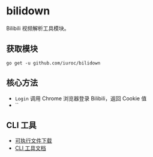 # bilidown

Bilibili 视频解析工具模块。

## 获取模块

```shell
go get -u github.com/iuroc/bilidown
```

## 核心方法

- `Login` 调用 Chrome 浏览器登录 Bilibili，返回 Cookie 值
- ``

## CLI 工具

- [可执行文件下载](https://github.com/iuroc/bilidown/releases)
- [CLI 工具文档](./cmd/READMD.md)
